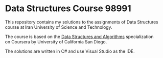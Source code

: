 # Data Structures Course 98991

This repository contains my solutions to the assignments of Data Structures course at Iran University of Science and Technology.

The course is based on the [Data Structures and Algorithms](https://www.coursera.org/specializations/data-structures-algorithms) specialization on Coursera by University of California San Diego.

The solutions are written in C# and use Visual Studio as the IDE.
